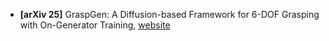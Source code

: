 

* **[arXiv 25]** GraspGen: A Diffusion-based Framework for 6-DOF Grasping with On-Generator Training, [website](https://graspgen.github.io/)